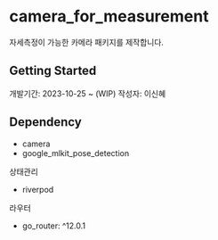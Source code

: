 # camera_for_measurement

자세측정이 가능한 카메라 패키지를 제작합니다.

## Getting Started

개발기간: 2023-10-25 ~ (WIP)
작성자: 이신혜

## Dependency

- camera
- google_mlkit_pose_detection

상태관리
- riverpod

라우터
- go_router: ^12.0.1

